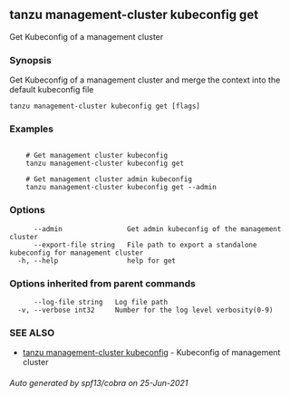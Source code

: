 ## tanzu management-cluster kubeconfig get

Get Kubeconfig of a management cluster

### Synopsis

Get Kubeconfig of a management cluster and merge the context into the default kubeconfig file

```
tanzu management-cluster kubeconfig get [flags]
```

### Examples

```

	# Get management cluster kubeconfig
	tanzu management-cluster kubeconfig get
	
	# Get management cluster admin kubeconfig
	tanzu management-cluster kubeconfig get --admin
```

### Options

```
      --admin                Get admin kubeconfig of the management cluster
      --export-file string   File path to export a standalone kubeconfig for management cluster
  -h, --help                 help for get
```

### Options inherited from parent commands

```
      --log-file string   Log file path
  -v, --verbose int32     Number for the log level verbosity(0-9)
```

### SEE ALSO

* [tanzu management-cluster kubeconfig](tanzu_management-cluster_kubeconfig.md)	 - Kubeconfig of management cluster

###### Auto generated by spf13/cobra on 25-Jun-2021
